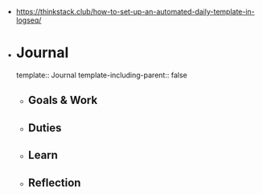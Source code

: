 - https://thinkstack.club/how-to-set-up-an-automated-daily-template-in-logseq/
- # Journal
  template:: Journal
  template-including-parent:: false
	- ## Goals & Work
	- ## Duties
	- ## Learn
	- ## Reflection